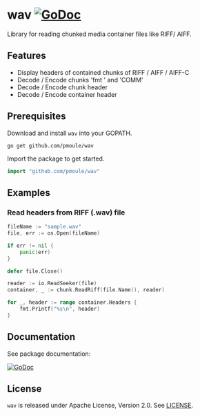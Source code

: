 # wav [![GoDoc](https://godoc.org/github.com/pmoule/wav?status.svg)](https://godoc.org/github.com/pmoule/wav)
Library for reading chunked media container files like RIFF/ AIFF.

## Features
- Display headers of contained chunks of RIFF / AIFF / AIFF-C
- Decode / Encode chunks 'fmt ' and 'COMM'
- Decode / Encode chunk header
- Decode / Encode container header

## Prerequisites
Download and install `wav` into your GOPATH.
```
go get github.com/pmoule/wav
```
Import the package to get started.
```go
import "github.com/pmoule/wav"
```
## Examples
### Read headers from RIFF (.wav) file
```go
fileName := "sample.wav"
file, err := os.Open(fileName)

if err != nil {
    panic(err)
}

defer file.Close()

reader := io.ReadSeeker(file)
container, _ := chunk.ReadRiff(file.Name(), reader)

for _, header := range container.Headers {
    fmt.Printf("%s\n", header)
}
```
## Documentation
See package documentation:

[![GoDoc](https://godoc.org/github.com/pmoule/wav?status.svg)](https://godoc.org/github.com/pmoule/wav)

## License
`wav` is released under Apache License, Version 2.0. See [LICENSE](LICENSE.txt).